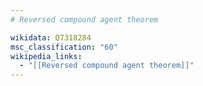 ```yaml
---
# Reversed compound agent theorem

wikidata: Q7318284
msc_classification: "60"
wikipedia_links:
  - "[[Reversed compound agent theorem]]"
---
```

